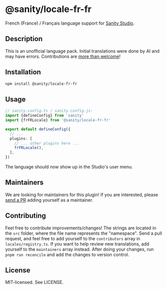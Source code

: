 # @sanity/locale-fr-fr

French (France) / Français language support for [Sanity Studio](https://www.sanity.io/).

## Description

This is an unofficial language pack. Initial translations were done by AI and may have errors. Contributions are [more than welcome](#contributing)!

## Installation

```sh
npm install @sanity/locale-fr-fr
```

## Usage

```ts
// sanity.config.ts / sanity.config.js:
import {defineConfig} from 'sanity'
import {frFRLocale} from '@sanity/locale-fr-fr'

export default defineConfig({
  // ...
  plugins: [
    // ... other plugins here ...
    frFRLocale(),
  ],
})
```

The language should now show up in the Studio's user menu.

## Maintainers

We are looking for maintainers for this plugin!
If you are interested, please [send a PR](/CONTRIBUTING.md#maintaining-a-locale) adding yourself as a maintainer.

## Contributing

Feel free to contribute improvements/changes! The strings are located in the `src` folder, where the file name represents the "namespace". Send a pull request, and feel free to add yourself to the `contributors` array in `locales/registry.ts`. If you want to help review new translations, add yourself to the `maintainers` array instead. After doing your changes, run `pnpm run reconcile` and add the changes to version control.

## License

MIT-licensed. See LICENSE.
